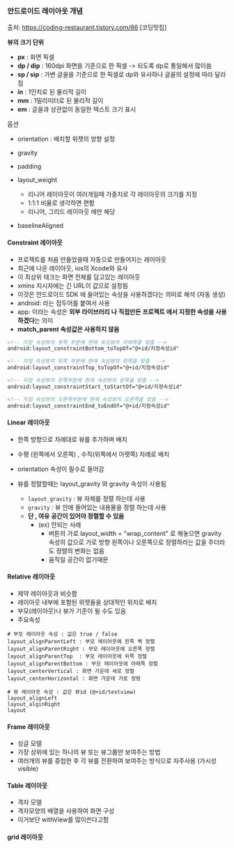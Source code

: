 ### 안드로이드 레이아웃 개념

출처: https://coding-restaurant.tistory.com/86 [코딩맛집]



**뷰의 크기 단위**

- **px** : 화면 픽셀
- **dp / dip** : 160dpi 화면을 기준으로 한 픽셀 -> 되도록 dp로 통일해서 많이씀 
- **sp  / sip** : 가변 글꼴을 기준으로 한 픽셀로 dp와 유사하나 글꼴의 설정에 따라 달라짐 
- **in** : 1인치로 된 물리적 길이
- **mm** : 1밀리미터로 된 물리적 길이 
- **em** : 글꼴과 상관없이 동일한 텍스트 크기 표시 



옵션

- orientation : 배치할 위젯의 방향 설정 

- gravity

- padding

- layout_weight 

  - 리니어 레이아웃이 여러개일때 가중치로 각 레이아웃의 크기를 지정 
  - 1:1:1 비율로 생각하면 편함 
  - 리니어, 그리드 레이아웃 에만 해당 

- baselineAligned

  

#### Constraint 레이아웃 

- 프로젝트를 처음 만들었을때 자동으로 만들어지는 레이아웃 
- 최근에 나온 레이아웃, ios의 Xcode와 유사
- 이 최상위 태크는 화면 전체를 담고있는 레이아웃
- xmins 지시자에는 긴 URL이 값으로 설정됨
- 이것은 안드로이드 SDK 에 들어있는 속성을 사용하겠다는 의미로 해석 (자동 생성)
- android: 라는 접두어를 붙여서 사용 
- app: 이라는 속성은 **외부 라이브러리 나** **직접만든 프로젝트 에서 지정한 속성을 사용하겠다**는 의미
- **match_parent 속성값은 사용하지 않음** 

```xml
<!-- 지정 속성뷰의 윗쪽 부분에 현재 속성뷰의 아래쪽을 맞춤 -->
android:layout_constraintBottom_toTopOf="@+id/지정속성id"

<!-- 지정 속성뷰의 위쪽 부분에 현재 속성뷰의 위쪽을 맞춤  -->
android:layout_constraintTop_toTopOf="@+id/지정속성id"

<!-- 지정 속성뷰의 왼쪽부분에 현재 속성뷰의 왼쪽을 맞춤 -->
android:layout_constraintStart_toStartOf="@+id/지정속성id"

<!-- 지정 속성뷰의 오른쪽부분에 현재 속성뷰의 오른쪽을 맞춤 -->
android:layout_constraintEnd_toEndOf="@+id/지정속성id"

```



#### Linear 레이아웃 

- 한쪽 방향으로 차례대로 뷰를 추가하며 배치 

- 수평 (왼쪽에서 오른쪽) , 수직(위쪽에서 아랫쪽) 차례로 배치 

- orientation 속성이 필수로 들어감  

- 뷰를 정렬할때는 layout_gravity 와 gravity 속성이 사용됨 

  - `layout_gravity` : 뷰 자체를 정렬 하는데 사용
  - `gravity` : 뷰 안에 들어있는 내용물을 정렬 하는데 사용
  - **단 , 여유 공간이 있어야 정렬할 수 있음** 
    - (ex) 안되는 사례 
      - 버튼의 가로 layout_width = "wrap_content" 로 해놓으면 gravity 속성의 값으로 가로 방향 왼쪽이나 오른쪽으로 정렬하라는 값을 주더라도 정렬의 변화는 없음 
      - 움직일 공간이 없기때문

  

#### Relative 레이아웃

- 제약 레이아웃과 비슷함 
- 레이아웃 내부에 포함된 위젯들을 상대적인 위치로 배치 
- 부모(레이아웃)나 뷰가 기준이 될 수도 있음 
- 주요속성

```
# 부모 레이아웃 속성 : 값은 true / false
layout_alignParentLeft : 부모 레이아웃에 왼쪽 벽 정렬 
layout_alignParentRight : 부모 레이아웃에 오른쪽 정렬 
layout_alignParentTop  : 부모 레이아웃에 위쪽 정렬 
layout_alignParentBottom : 부모 레이아웃에 아래쪽 정렬 
layout_centerVertical : 화면 가운데 세로 정렬 
layout_centerHorizontal : 화면 가운데 가로 정령 
```

```
# 뷰 레이아웃 속성 : 값은 뷰id (@+id/textview)
layout_alignLeft
layout_alginRight
layout
```



#### Frame 레이아웃

- 싱글 모델
- 가장 상위에 있는 하나의 뷰 또는 뷰그룹만 보여주는 방법 
- 여러개의 뷰를 중첩한 후 각 뷰를 전환하여 보여주는 방식으로 자주사용 (가시성 visible)

#### Table 레이아웃 

- 격자 모델
- 격자모양의 배열을 사용하여 화면 구성 
- 이거보단 withView를 많이쓴다고함 

#### grid 레이아웃 

